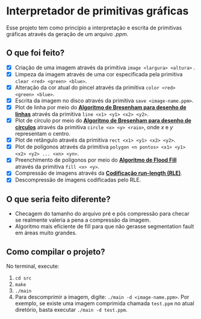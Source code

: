 # Interpretador de primitivas gráficas

Esse projeto tem como princípio a interpretação e escrita de primitivas gráficas através da geração de um arquivo _.ppm_.

## O que foi feito?

- [x] Criação de uma imagem através da primitiva `image <largura> <altura>` .
- [x] Limpeza da imagem através de uma cor especificada pela primitiva `clear <red> <green> <blue>`.
- [x] Alteração da cor atual do pincel através da primitiva `color <red> <green> <blue>`.
- [x] Escrita da imagem no disco através da primitiva `save <image-name.ppm>`.
- [x] Plot de linha por meio do **[Algoritmo de Bresenham para desenho de linhas](https://en.wikipedia.org/wiki/Bresenham%27s_line_algorithm)** através da primitiva `line <x1> <y1> <x2> <y2>`.
- [x] Plot de círculo por meio do **[Algoritmo de Bresenham para desenho de círculos](https://iq.opengenus.org/bresenhams-circle-drawing-algorithm/)** através da primitiva `circle <x> <y> <raio>`, onde _x_ e _y_ representam o centro.
- [x] Plot de retângulo através da primitiva `rect <x1> <y1> <x2> <y2>`.
- [x] Plot de polígonos através da primitiva `polygon <n pontos> <x1> <y1> <x2> <y2> ... <xn> <yn>`.
- [x] Preenchimento de polígonos por meio do **[Algoritmo de Flood Fill](https://en.wikipedia.org/wiki/Flood_fill)** através da primitiva `fill <x> <y>`.
- [x] Compressão de imagens através da **[Codificação run-length (RLE)](https://en.wikipedia.org/wiki/Run-length_encoding)**.
- [x] Descompressão de imagens codificadas pelo RLE.

## O que seria feito diferente?

- Checagem do tamanho do arquivo pré e pós compressão para checar se realmente valeria a pena a compressão da imagem.
- Algoritmo mais eficiente de fill para que não gerasse segmentation fault em áreas muito grandes.

## Como compilar o projeto?

No terminal, execute:

1.  `cd src`
2.  `make`
3.  `./main`
4.  Para descomprimir a imagem, digite: `./main -d <image-name.ppm>`. Por exemplo, se existe uma imagem comprimida chamada `test.ppm` no atual diretório, basta executar `./main -d test.ppm`.
